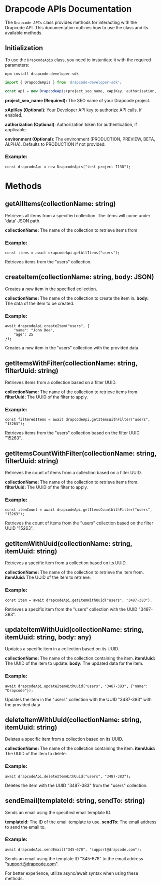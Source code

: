 # Drapcode APIs Documentation

The `Drapcode APIs` class provides methods for interacting with the Drapcode API. This documentation outlines how to use the class and its available methods.

## Initialization

To use the `DrapcodeApis` class, you need to instantiate it with the required parameters:

```
npm install drapcode-developer-sdk
```

```typescript
import { DrapcodeApis } from 'drapcode-developer-sdk';

const api = new DrapcodeApis(project_seo_name, xApiKey, authorization, environment);
```

**project_seo_name (Required):** The SEO name of your Drapcode project.

**xApiKey (Optional)**: Your Developer API key to authorize API calls, if enabled.

**authorization (Optional)**: Authorization token for authentication, if applicable.

**environment (Optional)**: The environment (PRODUCTION, PREVIEW, BETA, ALPHA). Defaults to PRODUCTION if not provided.
### Example:  
```
const drapcodeApi = new DrapcodeApis("test-project-7138");
```
# Methods

## getAllItems(collectionName: string)
Retrieves all items from a specified collection. The items will come under 'data' JSON path.

**collectionName:** The name of the collection to retrieve items from 
### Example: 
```
const items = await drapcodeApi.getAllItems("users");
```

Retrieves items from the "users" collection.

## createItem(collectionName: string, body: JSON)
Creates a new item in the specified collection.

**collectionName:** The name of the collection to create the item in.
**body:** The data of the item to be created.
### Example: 
```
await drapcodeApi.createItem("users", {
    "name": "John Doe",
    "age": 25
});
```
Creates a new item in the "users" collection with the provided data.

## getItemsWithFilter(collectionName: string, filterUuid: string)

Retrieves items from a collection based on a filter UUID.

**collectionName:** The name of the collection to retrieve items from.
**filterUuid:** The UUID of the filter to apply.

### Example: 
```
const filteredItems = await drapcodeApi.getItemsWithFilter("users", "15263");
```

Retrieves items from the "users" collection based on the filter UUID "15263".

## getItemsCountWithFilter(collectionName: string, filterUuid: string)
Retrieves the count of items from a collection based on a filter UUID.

**collectionName:** The name of the collection to retrieve items from.
**filterUuid:** The UUID of the filter to apply.

### Example: 
```
const itemCount = await drapcodeApi.getItemsCountWithFilter("users", "15263");
```
Retrieves the count of items from the "users" collection based on the filter UUID "15263".

## getItemWithUuid(collectionName: string, itemUuid: string)
Retrieves a specific item from a collection based on its UUID.

**collectionName:** The name of the collection to retrieve the item from.
**itemUuid:** The UUID of the item to retrieve.
### Example: 
```
const item = await drapcodeApi.getItemWithUuid("users", "3487-383");
```
Retrieves a specific item from the "users" collection with the UUID "3487-383".

## updateItemWithUuid(collectionName: string, itemUuid: string, body: any)
Updates a specific item in a collection based on its UUID.

**collectionName:** The name of the collection containing the item.
**itemUuid:** The UUID of the item to update.
**body:** The updated data for the item.
### Example: 
```
await drapcodeApi.updateItemWithUuid("users", "3487-383", {"name": "Drapcode"});
```
Updates the item in the "users" collection with the UUID "3487-383" with the provided data.

## deleteItemWithUuid(collectionName: string, itemUuid: string)
Deletes a specific item from a collection based on its UUID.

**collectionName:** The name of the collection containing the item.
**itemUuid:** The UUID of the item to delete.
### Example: 
```
await drapcodeApi.deleteItemWithUuid("users", "3487-383");
```
Deletes the item with the UUID "3487-383" from the "users" collection.

## sendEmail(templateId: string, sendTo: string)
Sends an email using the specified email template ID.

**templateId:** The ID of the email template to use.
**sendTo:** The email address to send the email to.
### Example: 
```
await drapcodeApi.sendEmail("345-678", "support@drapcode.com");
```
Sends an email using the template ID "345-678" to the email address "support@drapcode.com".

For better experience, utilize async/await syntax when using these methods.
